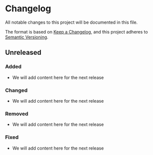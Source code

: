 # Changelog
All notable changes to this project will be documented in this file.

The format is based on [Keep a Changelog](https://keepachangelog.com/en/1.0.0/),
and this project adheres to [Semantic Versioning](https://semver.org/spec/v2.0.0.html).

## Unreleased
### Added
- We will add content here for the next release

### Changed
- We will add content here for the next release

### Removed
- We will add content here for the next release

### Fixed
- We will add content here for the next release
